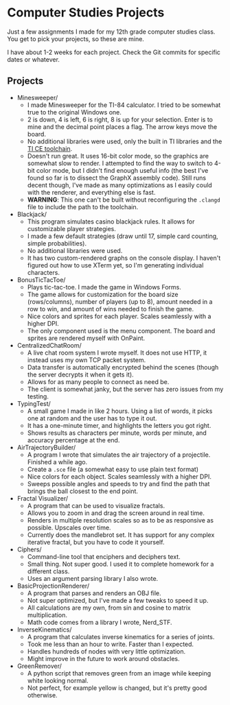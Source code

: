 # Computer Studies Projects

Just a few assignments I made for my 12th grade computer studies class. You get to pick your projects, so these are mine.

I have about 1-2 weeks for each project. Check the Git commits for specific dates or whatever.

## Projects

- Minesweeper/
    - I made Minesweeper for the TI-84 calculator. I tried to be somewhat true to the original Windows one.
    - 2 is down, 4 is left, 6 is right, 8 is up for your selection. Enter is to mine and the decimal point places a flag. The arrow keys move the board.
    - No additional libraries were used, only the built in TI libraries and the [TI CE toolchain](https://github.com/CE-Programming/toolchain).
    - Doesn't run great. It uses 16-bit color mode, so the graphics are somewhat slow to render. I attempted to find the way to switch to 4-bit color mode, but I didn't find enough useful info (the best I've found so far is to dissect the GraphX assembly code). Still runs decent though, I've made as many optimizations as I easily could with the renderer, and everything else is fast.
    - **WARNING**: This one can't be built without reconfiguring the `.clangd` file to include the path to the toolchain.
- Blackjack/
    - This program simulates casino blackjack rules. It allows for customizable player strategies.
    - I made a few default strategies (draw until 17, simple card counting, simple probabilities).
    - No additional libraries were used.
    - It has two custom-rendered graphs on the console display. I haven't figured out how to use XTerm yet, so I'm generating individual characters.
- BonusTicTacToe/
    - Plays tic-tac-toe. I made the game in Windows Forms.
    - The game allows for customization for the board size (rows/columns), number of players (up to 8), amount needed in a row to win, and amount of wins needed to finish the game.
    - Nice colors and sprites for each player. Scales seamlessly with a higher DPI.
    - The only component used is the menu component. The board and sprites are rendered myself with OnPaint.
- CentralizedChatRoom/
    - A live chat room system I wrote myself. It does not use HTTP, it instead uses my own TCP packet system.
    - Data transfer is automatically encrypted behind the scenes (though the server decrypts it when it gets it).
    - Allows for as many people to connect as need be.
    - The client is somewhat janky, but the server has zero issues from my testing.
- TypingTest/
    - A small game I made in like 2 hours. Using a list of words, it picks one at random and the user has to type it out.
    - It has a one-minute timer, and highlights the letters you got right.
    - Shows results as characters per minute, words per minute, and accuracy percentage at the end.
- AirTrajectoryBuilder/
    - A program I wrote that simulates the air trajectory of a projectile. Finished a while ago.
    - Create a `.sce` file (a somewhat easy to use plain text format)
    - Nice colors for each object. Scales seamlessly with a higher DPI.
    - Sweeps possible angles and speeds to try and find the path that brings the ball closest to the end point.
- Fractal Visualizer/
    - A program that can be used to visualize fractals.
    - Allows you to zoom in and drag the screen around in real time.
    - Renders in multiple resolution scales so as to be as responsive as possible. Upscales over time.
    - Currently does the mandlebrot set. It has support for any complex iterative fractal, but you have to code it yourself.
- Ciphers/
	- Command-line tool that enciphers and deciphers text.
	- Small thing. Not super good. I used it to complete homework for a different class.
	- Uses an argument parsing library I also wrote.
- BasicProjectionRenderer/
	- A program that parses and renders an OBJ file.
	- Not super optimized, but I've made a few tweaks to speed it up.
	- All calculations are my own, from sin and cosine to matrix multiplication.
	- Math code comes from a library I wrote, Nerd_STF.
- InverseKinematics/
    - A program that calculates inverse kinematics for a series of joints.
    - Took me less than an hour to write. Faster than I expected.
    - Handles hundreds of nodes with very little optimization.
    - Might improve in the future to work around obstacles.
- GreenRemover/
	- A python script that removes green from an image while keeping white looking normal.
	- Not perfect, for example yellow is changed, but it's pretty good otherwise.
